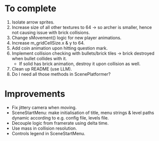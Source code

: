 # To complete
1. Isolate arrow sprites.
1. Increase size of all other textures to 64 -> so archer is smaller, hence not causing issue with brick collisions.
2. Change sMovement() logic for new player animations.
3. Increase m_gridCellSize.x & y to 64.
5. Add coin animation upon hitting question mark.
6. Implement collision checking with bullets/brick tiles -> brick destroyed when bullet collides with it.
    - If solid has brick animation, destroy it upon collision as well.
7. Clean up README (use LLM).
8. Do I need all those methods in ScenePlatformer?


# Improvements
- Fix jittery camera when moving.
- SceneStartMenu: make initialisation of title, menu strings & level paths dynamic according to e.g. config file, levels file.
- Decouple logic from framerate using delta time.
- Use mass in collision resolution.
- Controls legend in SceneStartMenu.